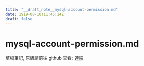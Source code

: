 ```yaml
---
title: "__draft_note__mysql-account-permission.md"
date: 1919-08-10T11:45:14Z
draft: false
---
```


# mysql-account-permission.md

草稿筆記, 原版請前往 github 查看: [連結](https:/github.com/tinghaolai/just-random-note/blob/master/google-cloud/mysql-account-permission.md)